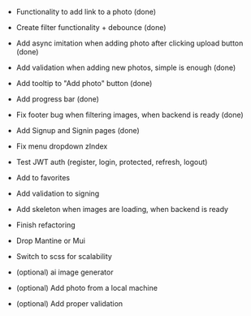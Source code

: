- Functionality to add link to a photo (done)
- Create filter functionality + debounce (done)
- Add async imitation when adding photo after clicking upload button (done)
- Add validation when adding new photos, simple is enough (done)
- Add tooltip to "Add photo" button (done)
- Add progress bar (done)
- Fix footer bug when filtering images, when backend is ready (done)
- Add Signup and Signin pages (done)

- Fix menu dropdown zIndex
- Test JWT auth (register, login, protected, refresh, logout)
- Add to favorites
- Add validation to signing
- Add skeleton when images are loading, when backend is ready
- Finish refactoring
- Drop Mantine or Mui
- Switch to scss for scalability

- (optional) ai image generator
- (optional) Add photo from a local machine
- (optional) Add proper validation

